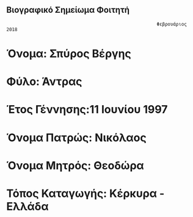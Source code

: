 ## Βιογραφικό Σημείωμα Φοιτητή

                                                           Φεβρουάριος 2018

# Όνομα: Σπύρος Βέργης
# Φύλο: Άντρας
# Έτος Γέννησης:11 Ιουνίου 1997
# Όνομα Πατρώς: Νικόλαος
# Όνομα Μητρός: Θεοδώρα
# Τόπος Καταγωγής: Κέρκυρα - Ελλάδα
